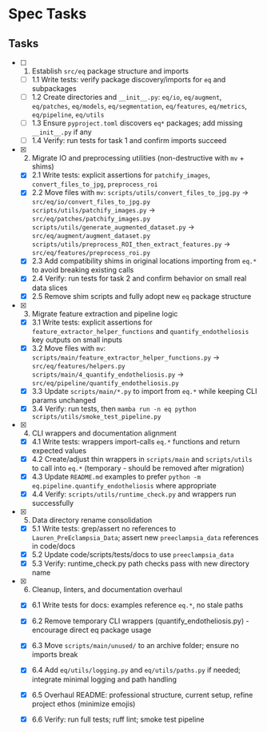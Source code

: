 # Spec Tasks

## Tasks

- [ ] 1. Establish `src/eq` package structure and imports
  - [ ] 1.1 Write tests: verify package discovery/imports for `eq` and subpackages
  - [ ] 1.2 Create directories and `__init__.py`: `eq/io`, `eq/augment`, `eq/patches`, `eq/models`, `eq/segmentation`, `eq/features`, `eq/metrics`, `eq/pipeline`, `eq/utils`
  - [ ] 1.3 Ensure `pyproject.toml` discovers `eq*` packages; add missing `__init__.py` if any
  - [ ] 1.4 Verify: run tests for task 1 and confirm imports succeed

- [x] 2. Migrate IO and preprocessing utilities (non-destructive with `mv` + shims)
  - [x] 2.1 Write tests: explicit assertions for `patchify_images`, `convert_files_to_jpg`, `preprocess_roi`
  - [x] 2.2 Move files with `mv`:
        `scripts/utils/convert_files_to_jpg.py` → `src/eq/io/convert_files_to_jpg.py`
        `scripts/utils/patchify_images.py` → `src/eq/patches/patchify_images.py`
        `scripts/utils/generate_augmented_dataset.py` → `src/eq/augment/augment_dataset.py`
        `scripts/utils/preprocess_ROI_then_extract_features.py` → `src/eq/features/preprocess_roi.py`
  - [x] 2.3 Add compatibility shims in original locations importing from `eq.*` to avoid breaking existing calls
  - [x] 2.4 Verify: run tests for task 2 and confirm behavior on small real data slices
  - [x] 2.5 Remove shim scripts and fully adopt new `eq` package structure

- [x] 3. Migrate feature extraction and pipeline logic
  - [x] 3.1 Write tests: explicit assertions for `feature_extractor_helper_functions` and `quantify_endotheliosis` key outputs on small inputs
  - [x] 3.2 Move files with `mv`:
        `scripts/main/feature_extractor_helper_functions.py` → `src/eq/features/helpers.py`
        `scripts/main/4_quantify_endotheliosis.py` → `src/eq/pipeline/quantify_endotheliosis.py`
  - [x] 3.3 Update `scripts/main/*.py` to import from `eq.*` while keeping CLI params unchanged
  - [x] 3.4 Verify: run tests, then `mamba run -n eq python scripts/utils/smoke_test_pipeline.py`

- [x] 4. CLI wrappers and documentation alignment
  - [x] 4.1 Write tests: wrappers import-calls `eq.*` functions and return expected values
  - [x] 4.2 Create/adjust thin wrappers in `scripts/main` and `scripts/utils` to call into `eq.*` (temporary - should be removed after migration)
  - [x] 4.3 Update `README.md` examples to prefer `python -m eq.pipeline.quantify_endotheliosis` where appropriate
  - [x] 4.4 Verify: `scripts/utils/runtime_check.py` and wrappers run successfully

- [x] 5. Data directory rename consolidation
  - [x] 5.1 Write tests: grep/assert no references to `Lauren_PreEclampsia_Data`; assert new `preeclampsia_data` references in code/docs
  - [x] 5.2 Update code/scripts/tests/docs to use `preeclampsia_data`
  - [x] 5.3 Verify: runtime_check.py path checks pass with new directory name

- [x] 6. Cleanup, linters, and documentation overhaul
  - [x] 6.1 Write tests for docs: examples reference `eq.*`, no stale paths
  - [x] 6.2 Remove temporary CLI wrappers (quantify_endotheliosis.py) - encourage direct eq package usage
  - [x] 6.3 Move `scripts/main/unused/` to an archive folder; ensure no imports break
  - [x] 6.4 Add `eq/utils/logging.py` and `eq/utils/paths.py` if needed; integrate minimal logging and path handling
  - [x] 6.5 Overhaul README: professional structure, current setup, refine project ethos (minimize emojis)
  - [x] 6.6 Verify: run full tests; ruff lint; smoke test pipeline


